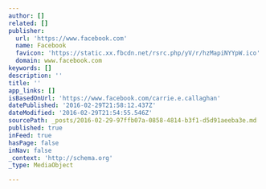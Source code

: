 ```yaml
---
author: []
related: []
publisher:
  url: 'https://www.facebook.com'
  name: Facebook
  favicon: 'https://static.xx.fbcdn.net/rsrc.php/yV/r/hzMapiNYYpW.ico'
  domain: www.facebook.com
keywords: []
description: ''
title: ''
app_links: []
isBasedOnUrl: 'https://www.facebook.com/carrie.e.callaghan'
datePublished: '2016-02-29T21:58:12.437Z'
dateModified: '2016-02-29T21:54:55.546Z'
sourcePath: _posts/2016-02-29-97ffb07a-0858-4814-b3f1-d5d91aeeba3e.md
published: true
inFeed: true
hasPage: false
inNav: false
_context: 'http://schema.org'
_type: MediaObject

---
```

